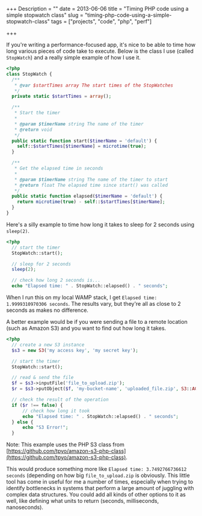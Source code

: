 +++
Description = ""
date = 2013-06-06
title = "Timing PHP code using a simple stopwatch class"
slug = "timing-php-code-using-a-simple-stopwatch-class"
tags = ["projects", "code", "php", "perf"]

+++

If you're writing a performance-focused app, it's nice to be able to time how long various pieces of code take to execute. Below is the class I use (called `StopWatch`) and a really simple example of how I use it.<!--more-->

```php
<?php
class StopWatch {
  /**
   * @var $startTimes array The start times of the StopWatches
   */
  private static $startTimes = array();

  /**
   * Start the timer
   * 
   * @param $timerName string The name of the timer
   * @return void
   */
  public static function start($timerName = 'default') {
    self::$startTimes[$timerName] = microtime(true);
  }

  /**
   * Get the elapsed time in seconds
   * 
   * @param $timerName string The name of the timer to start
   * @return float The elapsed time since start() was called
   */
  public static function elapsed($timerName = 'default') {
    return microtime(true) - self::$startTimes[$timerName];
  }
}
```

Here's a silly example to time how long it takes to sleep for 2 seconds using `sleep(2)`.

```php
<?php
  // start the timer
  StopWatch::start();

  // sleep for 2 seconds
  sleep(2);

  // check how long 2 seconds is...
  echo "Elapsed time: " . StopWatch::elapsed() . " seconds";
```

When I run this on my local WAMP stack, I get `Elapsed time: 1.9999310970306 seconds`. The results vary, but they're all as close to 2 seconds as makes no difference.

A better example would be if you were sending a file to a remote location (such as Amazon S3) and you want to find out how long it takes.

```php
<?php
  // create a new S3 instance
  $s3 = new S3('my access key', 'my secret key');

  // start the timer
  StopWatch::start();

  // read & send the file
  $f = $s3->inputFile('file_to_upload.zip');
  $r = $s3->putObject($f, 'my-bucket-name', 'uploaded_file.zip', S3::ACL_PUBLIC_READ);

  // check the result of the operation
  if ($r !== false) {
      // check how long it took
      echo "Elapsed time: " . StopWatch::elapsed() . " seconds";
  } else {
      echo "S3 Error!";
  }
```

Note: This example uses the PHP S3 class from [https://github.com/tpyo/amazon-s3-php-class](https://github.com/tpyo/amazon-s3-php-class).

This would produce something more like `Elapsed time: 3.7492766736612 seconds` (depending on how big `file_to_upload.zip` is obviously. This little tool has come in useful for me a number of times, especially when trying to identify bottlenecks in systems that perform a large amount of juggling with complex data structures. You could add all kinds of other options to it as well, like defining what units to return (seconds, milliseconds, nanoseconds).
